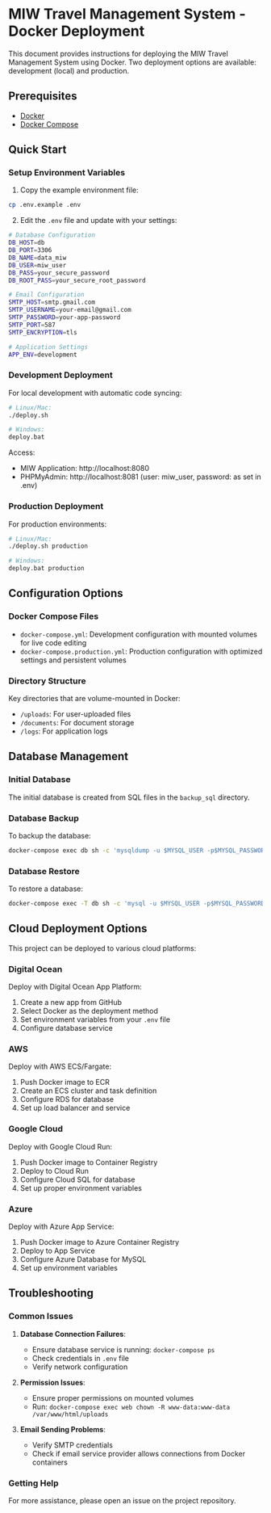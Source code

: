 # MIW Travel Management System - Docker Deployment

This document provides instructions for deploying the MIW Travel Management System using Docker. Two deployment options are available: development (local) and production.

## Prerequisites

- [Docker](https://www.docker.com/get-started)
- [Docker Compose](https://docs.docker.com/compose/install/)

## Quick Start

### Setup Environment Variables

1. Copy the example environment file:

```bash
cp .env.example .env
```

2. Edit the `.env` file and update with your settings:

```bash
# Database Configuration
DB_HOST=db
DB_PORT=3306
DB_NAME=data_miw
DB_USER=miw_user
DB_PASS=your_secure_password
DB_ROOT_PASS=your_secure_root_password

# Email Configuration
SMTP_HOST=smtp.gmail.com
SMTP_USERNAME=your-email@gmail.com
SMTP_PASSWORD=your-app-password
SMTP_PORT=587
SMTP_ENCRYPTION=tls

# Application Settings
APP_ENV=development
```

### Development Deployment

For local development with automatic code syncing:

```bash
# Linux/Mac:
./deploy.sh

# Windows:
deploy.bat
```

Access:
- MIW Application: http://localhost:8080
- PHPMyAdmin: http://localhost:8081 (user: miw_user, password: as set in .env)

### Production Deployment

For production environments:

```bash
# Linux/Mac:
./deploy.sh production

# Windows:
deploy.bat production
```

## Configuration Options

### Docker Compose Files

- `docker-compose.yml`: Development configuration with mounted volumes for live code editing
- `docker-compose.production.yml`: Production configuration with optimized settings and persistent volumes

### Directory Structure

Key directories that are volume-mounted in Docker:

- `/uploads`: For user-uploaded files
- `/documents`: For document storage
- `/logs`: For application logs

## Database Management

### Initial Database

The initial database is created from SQL files in the `backup_sql` directory.

### Database Backup

To backup the database:

```bash
docker-compose exec db sh -c 'mysqldump -u $MYSQL_USER -p$MYSQL_PASSWORD $MYSQL_DATABASE' > backup_$(date +%Y%m%d).sql
```

### Database Restore

To restore a database:

```bash
docker-compose exec -T db sh -c 'mysql -u $MYSQL_USER -p$MYSQL_PASSWORD $MYSQL_DATABASE' < your_backup_file.sql
```

## Cloud Deployment Options

This project can be deployed to various cloud platforms:

### Digital Ocean

Deploy with Digital Ocean App Platform:
1. Create a new app from GitHub
2. Select Docker as the deployment method
3. Set environment variables from your `.env` file
4. Configure database service

### AWS

Deploy with AWS ECS/Fargate:
1. Push Docker image to ECR
2. Create an ECS cluster and task definition
3. Configure RDS for database
4. Set up load balancer and service

### Google Cloud

Deploy with Google Cloud Run:
1. Push Docker image to Container Registry
2. Deploy to Cloud Run
3. Configure Cloud SQL for database
4. Set up proper environment variables

### Azure

Deploy with Azure App Service:
1. Push Docker image to Azure Container Registry
2. Deploy to App Service
3. Configure Azure Database for MySQL
4. Set up environment variables

## Troubleshooting

### Common Issues

1. **Database Connection Failures**:
   - Ensure database service is running: `docker-compose ps`
   - Check credentials in `.env` file
   - Verify network configuration

2. **Permission Issues**:
   - Ensure proper permissions on mounted volumes
   - Run: `docker-compose exec web chown -R www-data:www-data /var/www/html/uploads`

3. **Email Sending Problems**:
   - Verify SMTP credentials
   - Check if email service provider allows connections from Docker containers

### Getting Help

For more assistance, please open an issue on the project repository.
